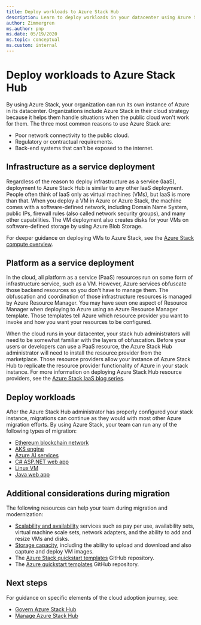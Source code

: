 ```yaml
---
title: Deploy workloads to Azure Stack Hub
description: Learn to deploy workloads in your datacenter using Azure Stack Hub.
author: Zimmergren
ms.author: pnp
ms.date: 05/19/2020
ms.topic: conceptual
ms.custom: internal
---
```


# Deploy workloads to Azure Stack Hub

By using Azure Stack, your organization can run its own instance of Azure in its datacenter. Organizations include Azure Stack in their cloud strategy because it helps them handle situations when the public cloud won't work for them. The three most common reasons to use Azure Stack are:

- Poor network connectivity to the public cloud.
- Regulatory or contractual requirements.
- Back-end systems that can't be exposed to the internet.

## Infrastructure as a service deployment

Regardless of the reason to deploy infrastructure as a service (IaaS), deployment to Azure Stack Hub is similar to any other IaaS deployment. People often think of IaaS only as virtual machines (VMs), but IaaS is more than that. When you deploy a VM in Azure or Azure Stack, the machine comes with a software-defined network, including Domain Name System, public IPs, firewall rules (also called network security groups), and many other capabilities. The VM deployment also creates disks for your VMs on software-defined storage by using Azure Blob Storage.

For deeper guidance on deploying VMs to Azure Stack, see the [Azure Stack compute overview](/azure-stack/user/azure-stack-compute-overview).

## Platform as a service deployment

In the cloud, all platform as a service (PaaS) resources run on some form of infrastructure service, such as a VM. However, Azure services obfuscate those backend resources so you don't have to manage them. The obfuscation and coordination of those infrastructure resources is managed by Azure Resource Manager. You may have seen one aspect of Resource Manager when deploying to Azure using an Azure Resource Manager template. Those templates tell Azure which resource provider you want to invoke and how you want your resources to be configured.

When the cloud runs in your datacenter, your stack hub administrators will need to be somewhat familiar with the layers of obfuscation. Before your users or developers can use a PaaS resource, the Azure Stack Hub administrator will need to install the resource provider from the marketplace. Those resource providers allow your instance of Azure Stack Hub to replicate the resource provider functionality of Azure in your stack instance. For more information on deploying Azure Stack Hub resource providers, see the [Azure Stack IaaS blog series](https://azure.microsoft.com/blog/azure-stack-iaas-part-one/).

## Deploy workloads

After the Azure Stack Hub administrator has properly configured your stack instance, migrations can continue as they would with most other Azure migration efforts. By using Azure Stack, your team can run any of the following types of migration:

- [Ethereum blockchain network](/azure-stack/user/azure-stack-ethereum)
- [AKS engine](/azure-stack/user/azure-stack-kubernetes-aks-engine-overview)
- [Azure AI services](/azure-stack/user/azure-stack-solution-template-cognitive-services)
- [C# ASP.NET web app](/azure-stack/user/azure-stack-dev-start-howto-vm-dotnet)
- [Linux VM](/azure-stack/user/azure-stack-dev-start-howto-deploy-linux)
- [Java web app](/azure-stack/user/azure-stack-dev-start-howto-vm-java)

## Additional considerations during migration

The following resources can help your team during migration and modernization:

- [Scalability and availability](https://azure.microsoft.com/blog/azure-stack-iaas-part-six/) services such as pay per use, availability sets, virtual machine scale sets, network adapters, and the ability to add and resize VMs and disks.
- [Storage capacity](https://azure.microsoft.com/blog/azure-stack-iaas-part-3/), including the ability to upload and download and also capture and deploy VM images.
- The [Azure Stack quickstart templates](https://github.com/Azure/AzureStack-QuickStart-Templates) GitHub repository.
- The [Azure quickstart templates](https://github.com/Azure/Azure-QuickStart-Templates) GitHub repository.

## Next steps

For guidance on specific elements of the cloud adoption journey, see:

- [Govern Azure Stack Hub](./govern.md)
- [Manage Azure Stack Hub](./manage.md)

